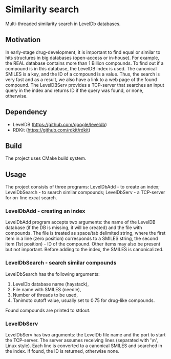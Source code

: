 # Similarity search
Multi-threaded similarity search in LevelDb databases. 

## Motivation
In early-stage drug-development, it is important to find equal or similar to hits structures in big databases (open-access or in-house). For example, the REAL database contains more than 1 Billion compounds. To find out if a compound is in this database, the LevelDB index is used. The canonical SMILES is a key, and the ID of a compound is a value. Thus, the search is very fast and as a result, we also have a link to a web page of the found compound. The LevelDBServ provides a TCP-server that searches an input query in the index and returns ID if the query was found, or none, otherwise. 

## Dependency
* LevelDB (https://github.com/google/leveldb)
* RDKit (https://github.com/rdkit/rdkit)

## Build
The project uses CMake build system.

## Usage
The project consists of three programs: LevelDbAdd - to create an index; LevelDbSearch - to search similar compounds; LevelDbServ - a TCP-server for on-line excat search.

### LevelDbAdd - creating an index

LevelDbAdd program accepts two arguments: the name of the LevelDB database (if the DB is missing, it will be created) and the file with compounds. The file is treated as space/tab delimited string, where the first item in a line (zero position) corresponds to a SMILES string, the second item (1st position) - ID of the compound. Other items may also be present but not important. Before adding to the index, the SMILES is canonicalized.

### LevelDbSearch - search similar compounds

LevelDbSearch has the following arguments:

1. LevelDb database name (haystack),
2. File name with SMILES (needle),
3. Number of threads to be used,
4. Tanimoto cutoff value, usually set to 0.75 for drug-like compounds.

Found compounds are printed to stdout.

### LevelDbServ 

LevelDbServ has two arguments: the LevelDb file name and the port to start the TCP-server. 
The server assumes receiving lines (separated with '\n', Linux style). Each line is converted to a canonical SMILES and searched in the index. If found, the ID is returned, otherwise none.




